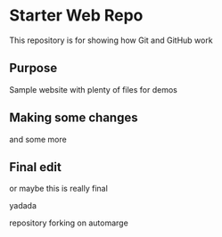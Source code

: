 # Starter Web Repo

This repository is for showing how Git and GitHub work

## Purpose

Sample website with plenty of files for demos

## Making some changes

and some more

## Final edit

or maybe this is really final

yadada

repository forking on automarge
